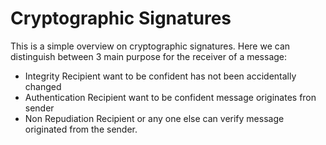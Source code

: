 # Cryptographic Signatures
This is a simple overview on cryptographic signatures. Here we can distinguish between 3 main purpose for the receiver of a message:
* Integrity
  Recipient want to be confident has not been accidentally changed
* Authentication
  Recipient want to be confident message originates fron sender
* Non Repudiation
  Recipient or any one else can verify message originated from the sender. 
  
